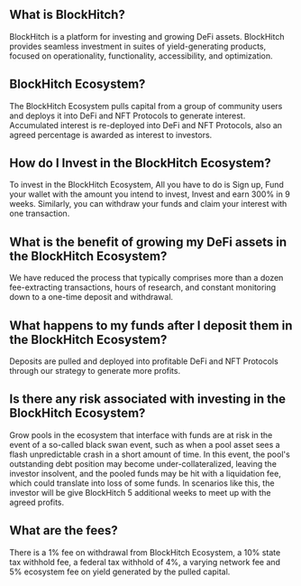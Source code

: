 ## What is BlockHitch?
BlockHitch is a platform for investing and growing DeFi assets. BlockHitch provides seamless investment in suites of yield-generating products, focused on operationality, functionality, accessibility, and optimization.


## BlockHitch Ecosystem?
The BlockHitch Ecosystem pulls capital from a group of community users and deploys it into DeFi and NFT Protocols to generate interest. Accumulated interest is re-deployed into DeFi and NFT Protocols, also an agreed percentage is awarded as interest to investors.


## How do I Invest in the BlockHitch Ecosystem?
To invest in the BlockHitch Ecosystem, All you have to do is Sign up, Fund your wallet with the amount you intend to invest, Invest and earn 300% in 9 weeks. Similarly, you can withdraw your funds and claim your interest with one transaction.


## What is the benefit of growing my DeFi assets in the BlockHitch Ecosystem?
We have reduced the process that typically comprises more than a dozen fee-extracting transactions, hours of research, and constant monitoring down to a one-time deposit and withdrawal. 


## What happens to my funds after I deposit them in the BlockHitch Ecosystem?
Deposits are pulled and deployed into profitable DeFi and NFT Protocols through our strategy to generate more profits.


## Is there any risk associated with investing in the BlockHitch Ecosystem?
Grow pools in the ecosystem that interface with funds are at risk in the event of a so-called black swan event, such as when a pool asset sees a flash unpredictable crash in a short amount of time. In this event, the pool's outstanding debt position may become under-collateralized, leaving the investor insolvent, and the pooled funds may be hit with a liquidation fee, which could translate into loss of some funds. In scenarios like this, the investor will be give BlockHitch 5 additional weeks to meet up with the agreed profits.


## What are the fees?
There is a 1% fee on withdrawal from BlockHitch Ecosystem, a 10% state tax withhold fee, a federal tax withhold of 4%, a varying network fee and 5% ecosystem fee on yield generated by the pulled capital.
